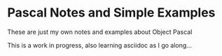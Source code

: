 # Pascal Notes and Simple Examples

These are just my own notes and examples about Object Pascal

This is a work in progress, also learning asciidoc as I go along...
